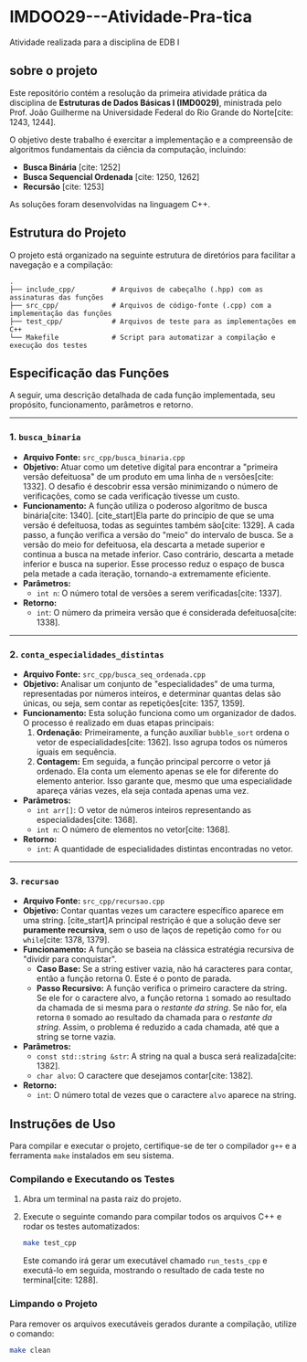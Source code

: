 # IMDOO29---Atividade-Pra-tica
Atividade realizada para a disciplina de EDB I

## sobre o projeto

Este repositório contém a resolução da primeira atividade prática da disciplina de **Estruturas de Dados Básicas I (IMD0029)**, ministrada pelo Prof. João Guilherme na Universidade Federal do Rio Grande do Norte[cite: 1243, 1244].

O objetivo deste trabalho é exercitar a implementação e a compreensão de algoritmos fundamentais da ciência da computação, incluindo:

  * **Busca Binária** [cite: 1252]
  * **Busca Sequencial Ordenada** [cite: 1250, 1262]
  * **Recursão** [cite: 1253]

As soluções foram desenvolvidas na linguagem C++.

## Estrutura do Projeto

O projeto está organizado na seguinte estrutura de diretórios para facilitar a navegação e a compilação:

```
.
├── include_cpp/         # Arquivos de cabeçalho (.hpp) com as assinaturas das funções
├── src_cpp/             # Arquivos de código-fonte (.cpp) com a implementação das funções
├── test_cpp/            # Arquivos de teste para as implementações em C++
└── Makefile             # Script para automatizar a compilação e execução dos testes
```

## Especificação das Funções

A seguir, uma descrição detalhada de cada função implementada, seu propósito, funcionamento, parâmetros e retorno.

-----

### 1\. `busca_binaria`

  * **Arquivo Fonte:** `src_cpp/busca_binaria.cpp`
  * **Objetivo:** Atuar como um detetive digital para encontrar a "primeira versão defeituosa" de um produto em uma linha de `n` versões[cite: 1332]. O desafio é descobrir essa versão minimizando o número de verificações, como se cada verificação tivesse um custo.
  * **Funcionamento:** A função utiliza o poderoso algoritmo de busca binária[cite: 1340]. [cite\_start]Ela parte do princípio de que se uma versão é defeituosa, todas as seguintes também são[cite: 1329]. A cada passo, a função verifica a versão do "meio" do intervalo de busca. Se a versão do meio for defeituosa, ela descarta a metade superior e continua a busca na metade inferior. Caso contrário, descarta a metade inferior e busca na superior. Esse processo reduz o espaço de busca pela metade a cada iteração, tornando-a extremamente eficiente.
  * **Parâmetros:**
      * `int n`: O número total de versões a serem verificadas[cite: 1337].
  * **Retorno:**
      * `int`: O número da primeira versão que é considerada defeituosa[cite: 1338].

-----

### 2\. `conta_especialidades_distintas`

  * **Arquivo Fonte:** `src_cpp/busca_seq_ordenada.cpp`
  * **Objetivo:** Analisar um conjunto de "especialidades" de uma turma, representadas por números inteiros, e determinar quantas delas são únicas, ou seja, sem contar as repetições[cite: 1357, 1359].
  * **Funcionamento:** Esta solução funciona como um organizador de dados. O processo é realizado em duas etapas principais:
    1.  **Ordenação:** Primeiramente, a função auxiliar `bubble_sort` ordena o vetor de especialidades[cite: 1362]. Isso agrupa todos os números iguais em sequência.
    2.  **Contagem:** Em seguida, a função principal percorre o vetor já ordenado. Ela conta um elemento apenas se ele for diferente do elemento anterior. Isso garante que, mesmo que uma especialidade apareça várias vezes, ela seja contada apenas uma vez.
  * **Parâmetros:**
      * `int arr[]`: O vetor de números inteiros representando as especialidades[cite: 1368].
      * `int n`: O número de elementos no vetor[cite: 1368].
  * **Retorno:**
      * `int`: A quantidade de especialidades distintas encontradas no vetor.

-----

### 3\. `recursao`

  * **Arquivo Fonte:** `src_cpp/recursao.cpp`
  * **Objetivo:** Contar quantas vezes um caractere específico aparece em uma string. [cite\_start]A principal restrição é que a solução deve ser **puramente recursiva**, sem o uso de laços de repetição como `for` ou `while`[cite: 1378, 1379].
  * **Funcionamento:** A função se baseia na clássica estratégia recursiva de "dividir para conquistar".
      * **Caso Base:** Se a string estiver vazia, não há caracteres para contar, então a função retorna 0. Este é o ponto de parada.
      * **Passo Recursivo:** A função verifica o primeiro caractere da string. Se ele for o caractere alvo, a função retorna `1` somado ao resultado da chamada de si mesma para o *restante da string*. Se não for, ela retorna `0` somado ao resultado da chamada para o *restante da string*. Assim, o problema é reduzido a cada chamada, até que a string se torne vazia.
  * **Parâmetros:**
      * `const std::string &str`: A string na qual a busca será realizada[cite: 1382].
      * `char alvo`: O caractere que desejamos contar[cite: 1382].
  * **Retorno:**
      * `int`: O número total de vezes que o caractere `alvo` aparece na string.

## Instruções de Uso

Para compilar e executar o projeto, certifique-se de ter o compilador `g++` e a ferramenta `make` instalados em seu sistema.

### Compilando e Executando os Testes

1.  Abra um terminal na pasta raiz do projeto.

2.  Execute o seguinte comando para compilar todos os arquivos C++ e rodar os testes automatizados:

    ```sh
    make test_cpp
    ```

    Este comando irá gerar um executável chamado `run_tests_cpp` e executá-lo em seguida, mostrando o resultado de cada teste no terminal[cite: 1288].

### Limpando o Projeto

Para remover os arquivos executáveis gerados durante a compilação, utilize o comando:

```sh
make clean
```